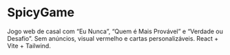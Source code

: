 # SpicyGame
Jogo web de casal com “Eu Nunca”, “Quem é Mais Provável” e “Verdade ou Desafio”. Sem anúncios, visual vermelho e cartas personalizáveis. React + Vite + Tailwind.
